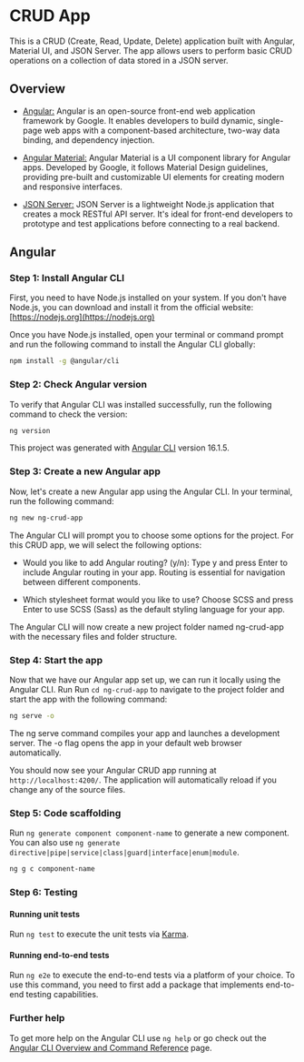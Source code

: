 # CRUD App 

This is a CRUD (Create, Read, Update, Delete) application built with Angular, Material UI, and JSON Server. The app allows users to perform basic CRUD operations on a collection of data stored in a JSON server.

## Overview

- [Angular:](https://angular.io/) Angular is an open-source front-end web application framework by Google. It enables developers to build dynamic, single-page web apps with a component-based architecture, two-way data binding, and dependency injection.

- [Angular Material:](https://material.angular.io/) Angular Material is a UI component library for Angular apps. Developed by Google, it follows Material Design guidelines, providing pre-built and customizable UI elements for creating modern and responsive interfaces.

- [JSON Server:](https://www.npmjs.com/package/json-server) JSON Server is a lightweight Node.js application that creates a mock RESTful API server. It's ideal for front-end developers to prototype and test applications before connecting to a real backend.


## Angular

### Step 1: Install Angular CLI

First, you need to have Node.js installed on your system. If you don't have Node.js, you can download and install it from the official website: [https://nodejs.org](https://nodejs.org)

Once you have Node.js installed, open your terminal or command prompt and run the following command to install the Angular CLI globally:

```bash
npm install -g @angular/cli
```

### Step 2: Check Angular version
To verify that Angular CLI was installed successfully, run the following command to check the version:

```bash
ng version
```
This project was generated with [Angular CLI](https://github.com/angular/angular-cli) version 16.1.5.

### Step 3: Create a new Angular app
Now, let's create a new Angular app using the Angular CLI. In your terminal, run the following command:

```bash
ng new ng-crud-app
```

The Angular CLI will prompt you to choose some options for the project. For this CRUD app, we will select the following options:

- Would you like to add Angular routing? (y/n): Type y and press Enter to include Angular routing in your app. Routing is essential for navigation between different components.

- Which stylesheet format would you like to use? Choose SCSS and press Enter to use SCSS (Sass) as the default styling language for your app.

The Angular CLI will now create a new project folder named ng-crud-app with the necessary files and folder structure.

### Step 4: Start the app
Now that we have our Angular app set up, we can run it locally using the Angular CLI. Run Run `cd ng-crud-app` to navigate to the project folder and start the app with the following command:

```bash
ng serve -o
```

The ng serve command compiles your app and launches a development server. The -o flag opens the app in your default web browser automatically. 

You should now see your Angular CRUD app running at `http://localhost:4200/`. The application will automatically reload if you change any of the source files.

### Step 5: Code scaffolding

Run `ng generate component component-name` to generate a new component. You can also use `ng generate directive|pipe|service|class|guard|interface|enum|module`.

```bash
ng g c component-name 
```

### Step 6: Testing
#### Running unit tests

Run `ng test` to execute the unit tests via [Karma](https://karma-runner.github.io).

#### Running end-to-end tests

Run `ng e2e` to execute the end-to-end tests via a platform of your choice. To use this command, you need to first add a package that implements end-to-end testing capabilities.


### Further help

To get more help on the Angular CLI use `ng help` or go check out the [Angular CLI Overview and Command Reference](https://angular.io/cli) page.







